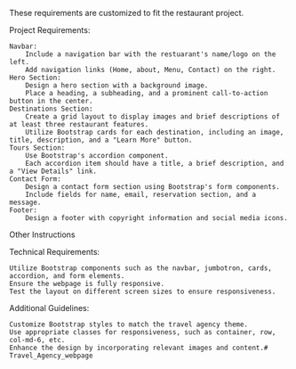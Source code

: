 These requirements are customized to fit the restaurant project.

Project Requirements:

    Navbar:
        Include a navigation bar with the restuarant's name/logo on the left.
        Add navigation links (Home, about, Menu, Contact) on the right.
    Hero Section:
        Design a hero section with a background image.
        Place a heading, a subheading, and a prominent call-to-action button in the center.
    Destinations Section:
        Create a grid layout to display images and brief descriptions of at least three restaurant features.
        Utilize Bootstrap cards for each destination, including an image, title, description, and a "Learn More" button.
    Tours Section:
        Use Bootstrap's accordion component.
        Each accordion item should have a title, a brief description, and a "View Details" link.
    Contact Form:
        Design a contact form section using Bootstrap's form components.
        Include fields for name, email, reservation section, and a message.
    Footer:
        Design a footer with copyright information and social media icons.
    

Other Instructions

Technical Requirements:

    Utilize Bootstrap components such as the navbar, jumbotron, cards, accordion, and form elements.
    Ensure the webpage is fully responsive.
    Test the layout on different screen sizes to ensure responsiveness.

Additional Guidelines:

    Customize Bootstrap styles to match the travel agency theme.
    Use appropriate classes for responsiveness, such as container, row, col-md-6, etc.
    Enhance the design by incorporating relevant images and content.# Travel_Agency_webpage
